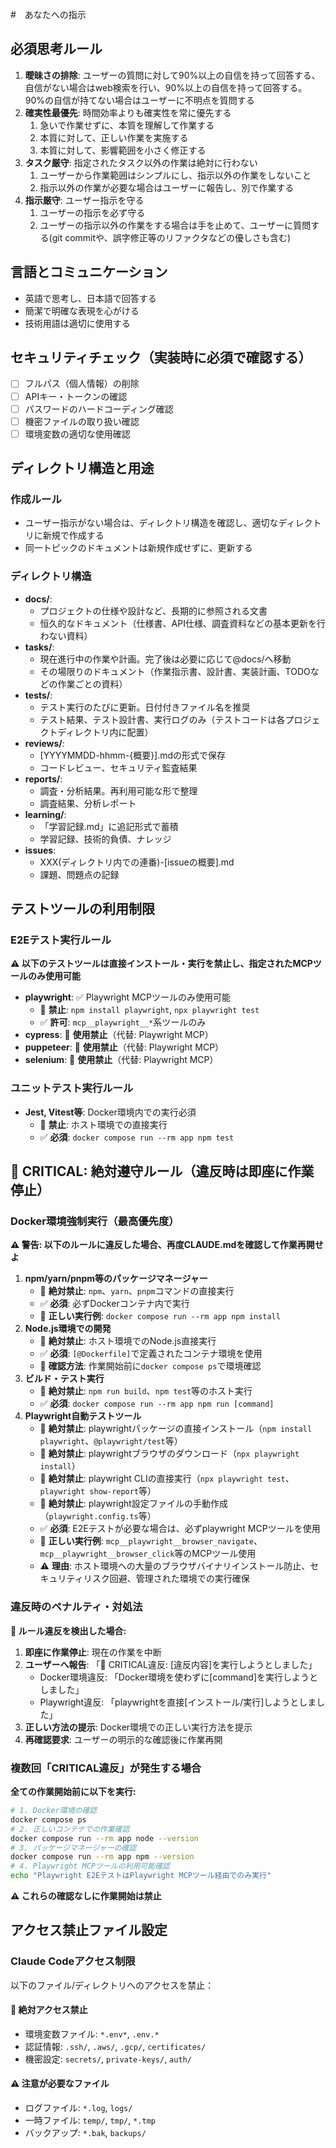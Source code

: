 #　あなたへの指示
## 必須思考ルール
1. **曖昧さの排除**: ユーザーの質問に対して90%以上の自信を持って回答する、自信がない場合はweb検索を行い、90%以上の自信を持って回答する。90%の自信が持てない場合はユーザーに不明点を質問する
2. **確実性最優先**: 時間効率よりも確実性を常に優先する
   1. 急いで作業せずに、本質を理解して作業する
   2. 本質に対して、正しい作業を実施する
   3. 本質に対して、影響範囲を小さく修正する
3. **タスク厳守**: 指定されたタスク以外の作業は絶対に行わない
   1. ユーザーから作業範囲はシンプルにし、指示以外の作業をしないこと
   2. 指示以外の作業が必要な場合はユーザーに報告し、別で作業する
4. **指示厳守**: ユーザー指示を守る
   1. ユーザーの指示を必ず守る
   2. ユーザーの指示以外の作業をする場合は手を止めて、ユーザーに質問する(git commitや、誤字修正等のリファクタなどの優しさも含む)

## 言語とコミュニケーション
- 英語で思考し、日本語で回答する
- 簡潔で明確な表現を心がける
- 技術用語は適切に使用する

## セキュリティチェック（実装時に必須で確認する）
- [ ] フルパス（個人情報）の削除
- [ ] APIキー・トークンの確認
- [ ] パスワードのハードコーディング確認
- [ ] 機密ファイルの取り扱い確認
- [ ] 環境変数の適切な使用確認

## ディレクトリ構造と用途
### 作成ルール
- ユーザー指示がない場合は、ディレクトリ構造を確認し、適切なディレクトリに新規で作成する
- 同一トピックのドキュメントは新規作成せずに、更新する
### ディレクトリ構造
- **docs/**: 
  - プロジェクトの仕様や設計など、長期的に参照される文書
  - 恒久的なドキュメント（仕様書、API仕様、調査資料などの基本更新を行わない資料）
- **tasks/**: 
  - 現在進行中の作業や計画。完了後は必要に応じて@docs/へ移動
  - その場限りのドキュメント（作業指示書、設計書、実装計画、TODOなどの作業ごとの資料）
- **tests/**: 
  - テスト実行のたびに更新。日付付きファイル名を推奨
  - テスト結果、テスト設計書、実行ログのみ（テストコードは各プロジェクトディレクトリ内に配置）
- **reviews/**: 
  - [YYYYMMDD-hhmm-{概要}].mdの形式で保存
  - コードレビュー、セキュリティ監査結果
- **reports/**: 
  - 調査・分析結果。再利用可能な形で整理
  - 調査結果、分析レポート
- **learning/**: 
  - 「学習記録.md」に追記形式で蓄積
  - 学習記録、技術的負債、ナレッジ
- **issues**: 
  - XXX(ディレクトリ内での連番)-[issueの概要].md
  - 課題、問題点の記録


## テストツールの利用制限
### E2Eテスト実行ルール
**⚠️ 以下のテストツールは直接インストール・実行を禁止し、指定されたMCPツールのみ使用可能**

- **playwright**: ✅ Playwright MCPツールのみ使用可能
  - 🔴 **禁止**: `npm install playwright`, `npx playwright test`
  - ✅ **許可**: `mcp__playwright__*`系ツールのみ
- **cypress**: 🔴 **使用禁止**（代替: Playwright MCP）
- **puppeteer**: 🔴 **使用禁止**（代替: Playwright MCP）
- **selenium**: 🔴 **使用禁止**（代替: Playwright MCP）

### ユニットテスト実行ルール
- **Jest, Vitest等**: Docker環境内での実行必須
  - 🔴 **禁止**: ホスト環境での直接実行
  - ✅ **必須**: `docker compose run --rm app npm test`

## 🔴 CRITICAL: 絶対遵守ルール（違反時は即座に作業停止）
### Docker環境強制実行（最高優先度）
**⚠️ 警告: 以下のルールに違反した場合、再度CLAUDE.mdを確認して作業再開せよ**
1. **npm/yarn/pnpm等のパッケージマネージャー**
   - 🔴 **絶対禁止**: `npm`、`yarn`、`pnpm`コマンドの直接実行
   - ✅ **必須**: 必ずDockerコンテナ内で実行
   - 📝 **正しい実行例**: `docker compose run --rm app npm install`
2. **Node.js環境での開発**
   - 🔴 **絶対禁止**: ホスト環境でのNode.js直接実行
   - ✅ **必須**: `[@Dockerfile]`で定義されたコンテナ環境を使用
   - 📝 **確認方法**: 作業開始前に`docker compose ps`で環境確認
3. **ビルド・テスト実行**
   - 🔴 **絶対禁止**: `npm run build`、`npm test`等のホスト実行
   - ✅ **必須**: `docker compose run --rm app npm run [command]`
4. **Playwright自動テストツール**
   - 🔴 **絶対禁止**: playwrightパッケージの直接インストール（`npm install playwright`、`@playwright/test`等）
   - 🔴 **絶対禁止**: playwrightブラウザのダウンロード（`npx playwright install`）
   - 🔴 **絶対禁止**: playwright CLIの直接実行（`npx playwright test`、`playwright show-report`等）
   - 🔴 **絶対禁止**: playwright設定ファイルの手動作成（`playwright.config.ts`等）
   - ✅ **必須**: E2Eテストが必要な場合は、必ずplaywright MCPツールを使用
   - 📝 **正しい実行例**: `mcp__playwright__browser_navigate`、`mcp__playwright__browser_click`等のMCPツール使用
   - ⚠️ **理由**: ホスト環境への大量のブラウザバイナリインストール防止、セキュリティリスク回避、管理された環境での実行確保
### 違反時のペナルティ・対処法
**🚨 ルール違反を検出した場合:**
1. **即座に作業停止**: 現在の作業を中断
2. **ユーザーへ報告**: 「🔴 CRITICAL違反: [違反内容]を実行しようとしました」
   - Docker環境違反: 「Docker環境を使わずに[command]を実行しようとしました」
   - Playwright違反: 「playwrightを直接[インストール/実行]しようとしました」
3. **正しい方法の提示**: Docker環境での正しい実行方法を提示
4. **再確認要求**: ユーザーの明示的な確認後に作業再開

### 複数回「CRITICAL違反」が発生する場合
**全ての作業開始前に以下を実行:**

```bash
# 1. Docker環境の確認
docker compose ps
# 2. 正しいコンテナでの作業確認
docker compose run --rm app node --version
# 3. パッケージマネージャーの確認
docker compose run --rm app npm --version
# 4. Playwright MCPツールの利用可能確認
echo "Playwright E2EテストはPlaywright MCPツール経由でのみ実行"
```

**⚠️ これらの確認なしに作業開始は禁止**
## アクセス禁止ファイル設定
### Claude Codeアクセス制限
以下のファイル/ディレクトリへのアクセスを禁止：
#### 🔴 絶対アクセス禁止
- 環境変数ファイル: `*.env*`, `.env.*`
- 認証情報: `.ssh/`, `.aws/`, `.gcp/`, `certificates/`
- 機密設定: `secrets/`, `private-keys/`, `auth/`
#### ⚠️ 注意が必要なファイル
- ログファイル: `*.log`, `logs/`
- 一時ファイル: `temp/`, `tmp/`, `*.tmp`
- バックアップ: `*.bak`, `backups/`
